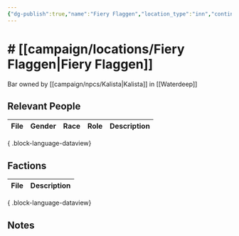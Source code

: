 ```yaml
---
{"dg-publish":true,"name":"Fiery Flaggen","location_type":"inn","continent":"[[campaign/locations/Faerun]]","region":null,"city":"[[campaign/locations/Waterdeep\|Waterdeep]]","description":null,"tags":null,"permalink":"/campaign/locations/fiery-flaggen/","dgPassFrontmatter":true,"noteIcon":"","created":"2025-10-26T14:54:31.536-07:00","updated":"2025-10-27T13:26:04.032-07:00"}
---
```


# # [[campaign/locations/Fiery Flaggen\|Fiery Flaggen]]
Bar owned by [[campaign/npcs/Kalista\|Kalista]] in [[Waterdeep]] 

## Relevant People
| File | Gender | Race | Role | Description |
| ---- | ------ | ---- | ---- | ----------- |

{ .block-language-dataview}

## Factions
| File | Description |
| ---- | ----------- |

{ .block-language-dataview}

## Notes
